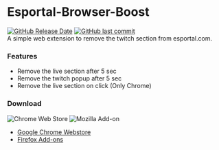 # Esportal-Browser-Boost
[![GitHub Release Date](https://img.shields.io/github/v/release/loekensgard/Esportal-Browser-Boost)](https://github.com/loekensgard/Esportal-Browser-Boost/releases)
[![GitHub last commit](https://img.shields.io/github/last-commit/loekensgard/Esportal-Browser-Boost?label=Last+update)](https://github.com/loekensgard/Esportal-Browser-Boost/commits/master)  
A simple web extension to remove the twitch section from esportal.com.

### Features
- Remove the live section after 5 sec
- Remove the twitch popup after 5 sec
- Remove the live section on click (Only Chrome)


### Download

![Chrome Web Store](https://img.shields.io/chrome-web-store/users/aonplddghfpjdjceajkfopaikohmfkdp?label=Chrome%20Downloads)  ![Mozilla Add-on](https://img.shields.io/amo/users/esportal-browser-boost?label=Firefox%20Downloads)

- [Google Chrome Webstore](https://chrome.google.com/webstore/detail/esportal-browser-boost/aonplddghfpjdjceajkfopaikohmfkdp)
- [Firefox Add-ons](https://addons.mozilla.org/en-US/firefox/addon/esportal-browser-boost/)
